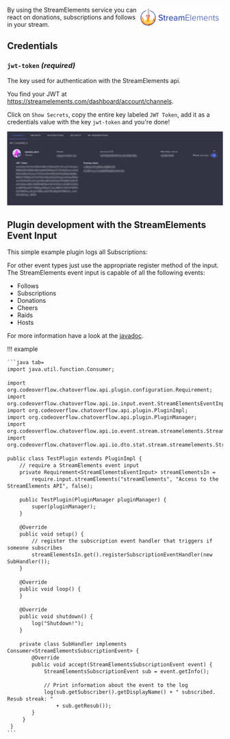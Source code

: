 <p><img align="right" width="200" height="51" src="/docs/img/services/streamelements-logo.png"></p>

By using the StreamElements service you can react on donations, subscriptions and follows in your stream. 

## Credentials

### `jwt-token` _(required)_ 
The key used for authentication with the StreamElements api. 

You find your JWT at https://streamelements.com/dashboard/account/channels.

Click on `Show Secrets`, copy the entire key labeled `JWT Token`, add it as a credentials value with the key `jwt-token` and you're done!

![](/docs/img/services/streamelements-token.png)

## Plugin development with the StreamElements Event Input
This simple example plugin logs all Subscriptions:

For other event types just use the appropriate register method of the input. The StreamElements event input is capable of all the following events:

- Follows
- Subscriptions
- Donations
- Cheers
- Raids
- Hosts

For more information have a look at the [javadoc](https://docs.codeoverflow.org/code/chatoverflow-api/org/codeoverflow/chatoverflow/api/io/input/event/StreamElementsEventInput.html).

!!! example
    
    ```java tab=
    import java.util.function.Consumer;
    
    import org.codeoverflow.chatoverflow.api.plugin.configuration.Requirement;
    import org.codeoverflow.chatoverflow.api.io.input.event.StreamElementsEventInput;
    import org.codeoverflow.chatoverflow.api.plugin.PluginImpl;
    import org.codeoverflow.chatoverflow.api.plugin.PluginManager;
    import org.codeoverflow.chatoverflow.api.io.event.stream.streamelements.StreamElementsSubscriptionEvent;
    import org.codeoverflow.chatoverflow.api.io.dto.stat.stream.streamelements.StreamElementsSubscription;
    
    public class TestPlugin extends PluginImpl {
        // require a StreamElements event input
        private Requirement<StreamElementsEventInput> streamElementsIn = 
            require.input.streamElements("streamElements", "Access to the StreamElements API", false);
        
        public TestPlugin(PluginManager pluginManager) {
            super(pluginManager);
        }
        
        @Override
        public void setup() {
            // register the subscription event handler that triggers if someone subscribes
            streamElementsIn.get().registerSubscriptionEventHandler(new SubHandler());
        }
        
        @Override
        public void loop() {
        }
         
        @Override 
        public void shutdown() {
            log("Shutdown!");
        }
         
        private class SubHandler implements Consumer<StreamElementsSubscriptionEvent> { 
            @Override
            public void accept(StreamElementsSubscriptionEvent event) {
                StreamElementsSubscriptionEvent sub = event.getInfo();
                 
                // Print information about the event to the log
                log(sub.getSubscriber().getDisplayName() + " subscribed. Resub streak: " 
                    + sub.getResub());
            }
         }
     }
    ```